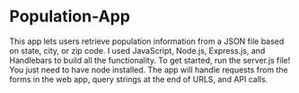 # Population-App
 
This app lets users retrieve population information from a JSON file based on state, city, or zip code. I used JavaScript, Node.js, Express.js, and Handlebars to build all the functionality. To get started, run the server.js file! You just need to have node installed. The app will handle requests from the forms in the web app, query strings at the end of URLS, and API calls.
